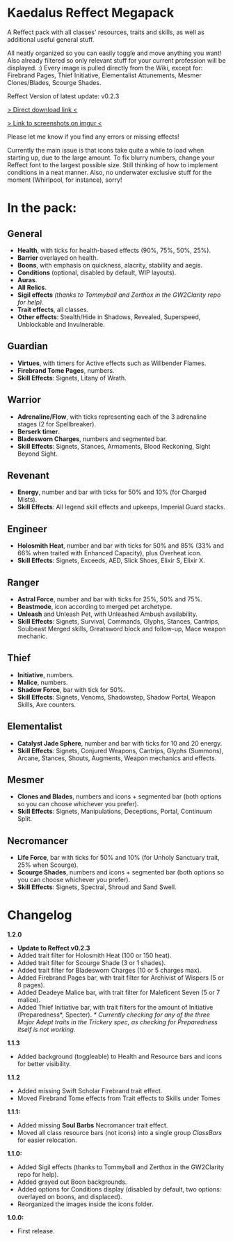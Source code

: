 # Kaedalus Reffect Megapack
 A Reffect pack with all classes' resources, traits and skills, as well as additional useful general stuff.

All neatly organized so you can easily toggle and move anything you want! Also already filtered so only relevant stuff for your current profession will be displayed. :)
Every image is pulled directly from the Wiki, except for: Firebrand Pages, Thief Initiative, Elementalist Attunements, Mesmer Clones/Blades, Scourge Shades.

Reffect Version of latest update: v0.2.3

[> Direct download link <](https://github.com/Kaedalus/Kaedalus-Reffect-Megapack/releases/download/v1.2.0/Kaedalus-Reffect-Megapack.zip)

[> Link to screenshots on imgur <](https://imgur.com/a/AKNGE3r)

Please let me know if you find any errors or missing effects!

Currently the main issue is that icons take quite a while to load when starting up, due to the large amount.
To fix blurry numbers, change your Reffect font to the largest possible size.
Still thinking of how to implement conditions in a neat manner. Also, no underwater exclusive stuff for the moment (Whirlpool, for instance), sorry!

# In the pack:

## General
- **Health**, with ticks for health-based effects (90%, 75%, 50%, 25%).
- **Barrier** overlayed on health.
- **Boons**, with emphasis on quickness, alacrity, stability and aegis.
- **Conditions** (optional, disabled by default, WIP layouts).
- **Auras**.
- **All Relics**.
- **Sigil effects** _(thanks to Tommyball and Zerthox in the GW2Clarity repo for help)_.
- **Trait effects**, all classes.
- **Other effects**: Stealth/Hide in Shadows, Revealed, Superspeed, Unblockable and Invulnerable.

## Guardian
- **Virtues**, with timers for Active effects such as Willbender Flames.
- **Firebrand Tome Pages**, numbers.
- **Skill Effects**: Signets, Litany of Wrath.

## Warrior
- **Adrenaline/Flow**, with ticks representing each of the 3 adrenaline stages (2 for Spellbreaker).
- **Berserk timer**.
- **Bladesworn Charges**, numbers and segmented bar.
- **Skill Effects**: Signets, Stances, Armaments, Blood Reckoning, Sight Beyond Sight.

## Revenant
- **Energy**, number and bar with ticks for 50% and 10% (for Charged Mists).
- **Skill Effects**: All legend skill effects and upkeeps, Imperial Guard stacks.

## Engineer
- **Holosmith Heat**, number and bar with ticks for 50% and 85% (33% and 66% when traited with Enhanced Capacity), plus Overheat icon.
- **Skill Effects**: Signets, Exceeds, AED, Slick Shoes, Elixir S, Elixir X.

## Ranger
- **Astral Force**, number and bar with ticks for 25%, 50% and 75%.
- **Beastmode**, icon according to merged pet archetype.
- **Unleash** and Unleash Pet, with Unleashed Ambush availability.
- **Skill Effects**: Signets, Survival, Commands, Glyphs, Stances, Cantrips, Soulbeast Merged skills, Greatsword block and follow-up, Mace weapon mechanic.

## Thief
- **Initiative**, numbers.
- **Malice**, numbers.
- **Shadow Force**, bar with tick for 50%.
- **Skill Effects**: Signets, Venoms, Shadowstep, Shadow Portal, Weapon Skills, Axe counters.

## Elementalist
- **Catalyst Jade Sphere**, number and bar with ticks for 10 and 20 energy.
- **Skill Effects**: Signets, Conjured Weapons, Cantrips, Glyphs (Summons), Arcane, Stances, Shouts, Augments, Weapon mechanics and effects.

## Mesmer
- **Clones and Blades**, numbers and icons + segmented bar (both options so you can choose whichever you prefer).
- **Skill Effects**: Signets, Manipulations, Deceptions, Portal, Continuum Split.

## Necromancer
- **Life Force**, bar with ticks for 50% and 10% (for Unholy Sanctuary trait, 25% when Scourge).
- **Scourge Shades**, numbers and icons + segmented bar (both options so you can choose whichever you prefer).
- **Skill Effects**: Signets, Spectral, Shroud and Sand Swell.

# Changelog
**1.2.0**
- **Update to Reffect v0.2.3**
- Added trait filter for Holosmith Heat (100 or 150 heat).
- Added trait filter for Scourge Shade (3 or 1 shades).
- Added trait filter for Bladesworn Charges (10 or 5 charges max).
- Added Firebrand Pages bar, with trait filter for Archivist of Wispers (5 or 8 pages).
- Added Deadeye Malice bar, with trait filter for Maleficent Seven (5 or 7 malice).
- Added Thief Initiative bar, with trait filters for the amount of Initiative (Preparedness*, Specter).
_* Currently checking for any of the three Major Adept traits in the Trickery spec, as checking for Preparedness itself is not working._

**1.1.3**
- Added background (toggleable) to Health and Resource bars and icons for better visibility.

**1.1.2**
- Added missing Swift Scholar Firebrand trait effect.
- Moved Firebrand Tome effects from Trait effects to Skills under Tomes


**1.1.1:**
- Added missing **Soul Barbs** Necromancer trait effect.
- Moved all class resource bars (not icons) into a single group _ClassBars_ for easier relocation.

**1.1.0:**
- Added Sigil effects (thanks to Tommyball and Zerthox in the GW2Clarity repo for help).
- Added grayed out Boon backgrounds.
- Added options for Conditions display (disabled by default, two options: overlayed on boons, and displaced).
- Reorganized the images inside the icons folder.

**1.0.0:**
- First release.

